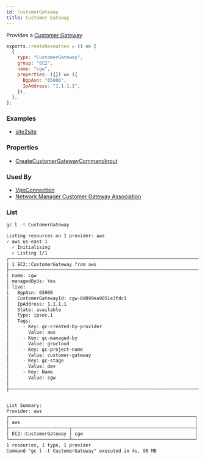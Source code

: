 ```yaml
---
id: CustomerGateway
title: Customer Gateway
---
```


Provides a [Customer Gateway](https://console.aws.amazon.com/vpc/home?#CustomerGateways:)

```js
exports.createResources = () => [
  {
    type: "CustomerGateway",
    group: "EC2",
    name: "cgw",
    properties: ({}) => ({
      BgpAsn: "65000",
      IpAddress: "1.1.1.1",
    }),
  },
];
```

### Examples

- [site2site](https://github.com/grucloud/grucloud/blob/main/examples/aws/EC2/site2site)

### Properties

- [CreateCustomerGatewayCommandInput](https://docs.aws.amazon.com/AWSJavaScriptSDK/v3/latest/clients/client-ec2/interfaces/createcustomergatewaycommandinput.html)

### Used By

- [VpnConnection](./VpnConnection.md)
- [Network Manager Customer Gateway Association](../NetworkManager/CustomerGatewayAssociation.md)

### List

```sh
gc l -t CustomerGateway
```

```txt
Listing resources on 1 provider: aws
✓ aws us-east-1
  ✓ Initialising
  ✓ Listing 1/1
┌─────────────────────────────────────────────────────────────────────┐
│ 1 EC2::CustomerGateway from aws                                     │
├─────────────────────────────────────────────────────────────────────┤
│ name: cgw                                                           │
│ managedByUs: Yes                                                    │
│ live:                                                               │
│   BgpAsn: 65000                                                     │
│   CustomerGatewayId: cgw-0d899ea9051e3fdc1                          │
│   IpAddress: 1.1.1.1                                                │
│   State: available                                                  │
│   Type: ipsec.1                                                     │
│   Tags:                                                             │
│     - Key: gc-created-by-provider                                   │
│       Value: aws                                                    │
│     - Key: gc-managed-by                                            │
│       Value: grucloud                                               │
│     - Key: gc-project-name                                          │
│       Value: customer-gateway                                       │
│     - Key: gc-stage                                                 │
│       Value: dev                                                    │
│     - Key: Name                                                     │
│       Value: cgw                                                    │
│                                                                     │
├─────────────────────────────────────────────────────────────────────┤


List Summary:
Provider: aws
┌────────────────────────────────────────────────────────────────────┐
│ aws                                                                │
├──────────────────────┬─────────────────────────────────────────────┤
│ EC2::CustomerGateway │ cgw                                         │
└──────────────────────┴─────────────────────────────────────────────┘
1 resources, 1 type, 1 provider
Command "gc l -t CustomerGateway" executed in 4s, 96 MB
```
